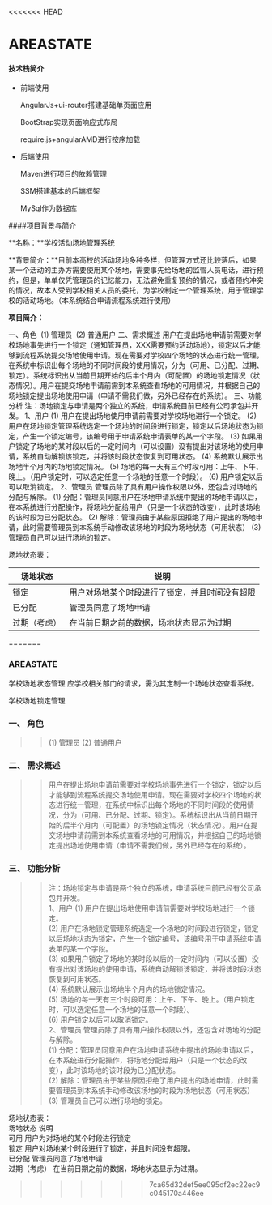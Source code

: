 <<<<<<< HEAD
# AREASTATE
#### 技术栈简介

- 前端使用

  AngularJs+ui-router搭建基础单页面应用

  BootStrap实现页面响应式布局

  require.js+angularAMD进行按序加载

- 后端使用

  Maven进行项目的依赖管理

  SSM搭建基本的后端框架

  MySql作为数据库


####项目背景与简介

**名称：**学校活动场地管理系统

**背景简介：**目前本高校的活动场地多种多样，但管理方式还比较落后，如果某一个活动的主办方需要使用某个场地，需要事先给场地的监管人员电话，进行预约，但是，单单仅凭管理员的记忆能力，无法避免重复预约的情况，或者预约冲突的情况，故本人受到学校相关人员的委托，为学校制定一个管理系统，用于管理学校的活动场地。（本系统结合申请流程系统进行使用）

**项目简介：**

一、角色
​	(1)	管理员
​	(2)	普通用户
二、需求概述
​	用户在提出场地申请前需要对学校场地事先进行一个锁定（通知管理员，XXX需要预约活动场地），锁定以后才能够到流程系统提交场地使用申请。现在需要对学校四个场地的状态进行统一管理，在系统中标识出每个场地的不同时间段的使用情况，分为（可用、已分配、过期、锁定）。系统标识出从当前日期开始的后半个月内（可配置）的场地锁定情况（状态情况）。用户在提交场地申请前需到本系统查看场地的可用情况，并根据自己的场地锁定提出场地使用申请（申请不需我们做，另外已经存在的系统）。
三、功能分析
注：场地锁定与申请是两个独立的系统，申请系统目前已经有公司承包并开发。
1、用户
(1)	用户在提出场地使用申请前需要对学校场地进行一个锁定。
(2)	用户在场地锁定管理系统选定一个场地的时间段进行锁定，锁定以后场地状态为锁定，产生一个锁定编号，该编号用于申请系统申请表单的某一个字段。
(3)	如果用户锁定了场地的某时段以后的一定时间内（可以设置）没有提出对该场地的使用申请，系统自动解锁该锁定，并将该时段状态恢复到可用状态。
(4)	系统默认展示出场地半个月内的场地锁定情况。
(5)	场地的每一天有三个时段可用：上午、下午、晚上。（用户锁定时，可以选定任意一个场地的任意一个时段）。
(6)	用户锁定以后可以取消锁定。
2、管理员
管理员除了具有用户操作权限以外，还包含对场地的分配与解除。
(1)	分配：管理员同意用户在场地申请系统中提出的场地申请以后，在本系统进行分配操作，将场地分配给用户（只是一个状态的改变），此时该场地的该时段为已分配状态。
(2)	解除：管理员由于某些原因拒绝了用户提出的场地申请，此时需要管理员到本系统手动修改该场地的时段为场地状态（可用状态）
(3)	管理员自己可以进行场地的锁定。

场地状态表：

| 场地状态     | 说明                                           |
| ------------ | ---------------------------------------------- |
| 锁定         | 用户对场地某个时段进行了锁定，并且时间没有超限 |
| 已分配       | 管理员同意了场地申请                           |
| 过期（考虑） | 在当前日期之前的数据，场地状态显示为过期       |
=======
### AREASTATE
学校场地状态管理
应学校相关部门的请求，需为其定制一个场地状态查看系统。

学校场地锁定管理
### 一、	角色
>> (1)	管理员
>> (2)	普通用户
### 二、	需求概述
>> 用户在提出场地申请前需要对学校场地事先进行一个锁定，锁定以后才能够到流程系统提交场地使用申请。现在需要对学校四个场地的状态进行统一管理，在系统中标识出每个场地的不同时间段的使用情况，分为（可用、已分配、过期、锁定）。系统标识出从当前日期开始的后半个月内（可配置）的场地锁定情况（状态情况）。用户在提交场地申请前需到本系统查看场地的可用情况，并根据自己的场地锁定提出场地使用申请（申请不需我们做，另外已经存在的系统）。
### 三、	功能分析
>>注：场地锁定与申请是两个独立的系统，申请系统目前已经有公司承包并开发。<br/>
  1、用户
  (1)	用户在提出场地使用申请前需要对学校场地进行一个锁定。<br/>
  (2)	用户在场地锁定管理系统选定一个场地的时间段进行锁定，锁定以后场地状态为锁定，产生一个锁定编号，该编号用于申请系统申请表单的某一个字段。<br/>
  (3)	如果用户锁定了场地的某时段以后的一定时间内（可以设置）没有提出对该场地的使用申请，系统自动解锁该锁定，并将该时段状态恢复到可用状态。<br/>
  (4)	系统默认展示出场地半个月内的场地锁定情况。<br/>
  (5)	场地的每一天有三个时段可用：上午、下午、晚上。（用户锁定时，可以选定任意一个场地的任意一个时段）。<br/>
  (6)	用户锁定以后可以取消锁定。<br/>
  2、管理员
  管理员除了具有用户操作权限以外，还包含对场地的分配与解除。<br/>
  (1)	分配：管理员同意用户在场地申请系统中提出的场地申请以后，在本系统进行分配操作，将场地分配给用户（只是一个状态的改变），此时该场地的该时段为已分配状态。<br/>
  (2)	解除：管理员由于某些原因拒绝了用户提出的场地申请，此时需要管理员到本系统手动修改该场地的时段为场地状态（可用状态）<br/>
  (3)	管理员自己可以进行场地的锁定。<br/>

  场地状态表：<br/>
  场地状态	说明<br/>
  可用	用户为对场地的某个时段进行锁定<br/>
  锁定	用户对场地某个时段进行了锁定，并且时间没有超限。<br/>
  已分配	管理员同意了场地申请<br/>
  过期（考虑）	在当前日期之前的数据，场地状态显示为过期。<br/>
>>>>>>> 7ca65d32def5ee095df2ec22ec9c045170a446ee

